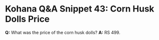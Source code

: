 # Kohana Q&A Snippet 43: Corn Husk Dolls Price
**Q:** What was the price of the corn husk dolls?
**A:** RS 499.